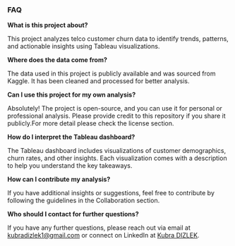 ### FAQ

**What is this project about?**

This project analyzes telco customer churn data to identify trends, patterns, and actionable insights using Tableau visualizations.

**Where does the data come from?**

The data used in this project is publicly available and was sourced from Kaggle. It has been cleaned and processed for better analysis.

**Can I use this project for my own analysis?**

Absolutely! The project is open-source, and you can use it for personal or professional analysis. Please provide credit to this repository if you share it publicly.For more detail please check the license section.

**How do I interpret the Tableau dashboard?**

The Tableau dashboard includes visualizations of customer demographics, churn rates, and other insights. Each visualization comes with a description to help you understand the key takeaways.

**How can I contribute my analysis?**

If you have additional insights or suggestions, feel free to contribute by following the guidelines in the Collaboration section.

**Who should I contact for further questions?**

If you have any further questions, please reach out via email at kubradizlek1@gmail.com or connect on LinkedIn at [Kubra DIZLEK](https://www.linkedin.com/in/kubra-dizlek-53b227327).
